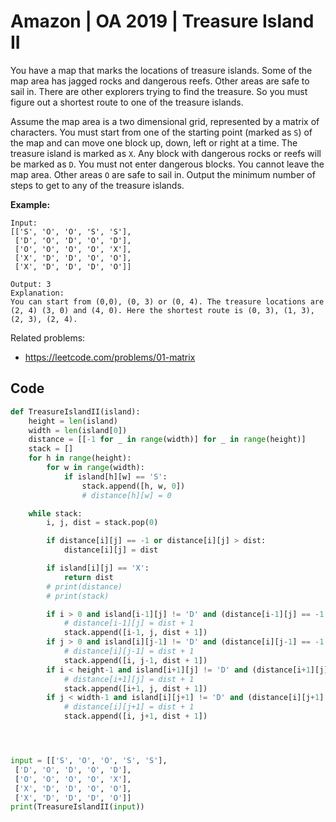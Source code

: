 # Amazon | OA 2019 | Treasure Island II

You have a map that marks the locations of treasure islands. Some of the map area has jagged rocks and dangerous reefs. Other areas are safe to sail in. There are other explorers trying to find the treasure. So you must figure out a shortest route to one of the treasure islands.



Assume the map area is a two dimensional grid, represented by a matrix of characters. You must start from one of the starting point (marked as `S`) of the map and can move one block up, down, left or right at a time. The treasure island is marked as `X`. Any block with dangerous rocks or reefs will be marked as `D`. You must not enter dangerous blocks. You cannot leave the map area. Other areas `O` are safe to sail in. Output the minimum number of steps to get to any of the treasure islands.



**Example:**



```
Input:
[['S', 'O', 'O', 'S', 'S'],
 ['D', 'O', 'D', 'O', 'D'],
 ['O', 'O', 'O', 'O', 'X'],
 ['X', 'D', 'D', 'O', 'O'],
 ['X', 'D', 'D', 'D', 'O']]

Output: 3
Explanation:
You can start from (0,0), (0, 3) or (0, 4). The treasure locations are (2, 4) (3, 0) and (4, 0). Here the shortest route is (0, 3), (1, 3), (2, 3), (2, 4).
```



Related problems:



- https://leetcode.com/problems/01-matrix



## Code

```python
def TreasureIslandII(island):
    height = len(island)
    width = len(island[0])
    distance = [[-1 for _ in range(width)] for _ in range(height)]
    stack = []
    for h in range(height):
        for w in range(width):
            if island[h][w] == 'S':
                stack.append([h, w, 0])
                # distance[h][w] = 0

    while stack:
        i, j, dist = stack.pop(0)

        if distance[i][j] == -1 or distance[i][j] > dist:
            distance[i][j] = dist

        if island[i][j] == 'X':
            return dist
        # print(distance)
        # print(stack)

        if i > 0 and island[i-1][j] != 'D' and (distance[i-1][j] == -1 or distance[i-1][j] > dist + 1):
            # distance[i-1][j] = dist + 1
            stack.append([i-1, j, dist + 1])
        if j > 0 and island[i][j-1] != 'D' and (distance[i][j-1] == -1 or distance[i][j-1] > dist + 1):
            # distance[i][j-1] = dist + 1
            stack.append([i, j-1, dist + 1])
        if i < height-1 and island[i+1][j] != 'D' and (distance[i+1][j] == -1 or distance[i+1][j] > dist + 1):
            # distance[i+1][j] = dist + 1
            stack.append([i+1, j, dist + 1])
        if j < width-1 and island[i][j+1] != 'D' and (distance[i][j+1] == -1 or distance[i][j+1] > dist + 1):
            # distance[i][j+1] = dist + 1
            stack.append([i, j+1, dist + 1])




input = [['S', 'O', 'O', 'S', 'S'],
 ['D', 'O', 'D', 'O', 'D'],
 ['O', 'O', 'O', 'O', 'X'],
 ['X', 'D', 'D', 'O', 'O'],
 ['X', 'D', 'D', 'D', 'O']]
print(TreasureIslandII(input))
```

